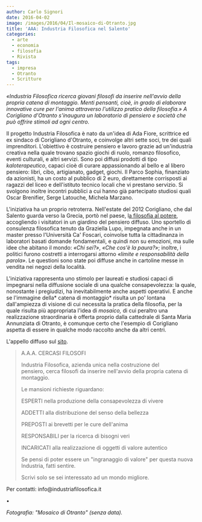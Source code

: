 ```yaml
---
author: Carlo Signori
date: 2016-04-02 
image: /images/2016/04/Il-mosaico-di-Otranto.jpg
title: 'AAA: Industria Filosofica nel Salento'
categories:
  - arte
  - economia
  - filosofia
  - Rivista
tags:
  - impresa
  - Otranto
  - Scritture
---
```


*«Industria Filosofica ricerca giovani filosofi da inserire nell'avvio della propria catena di montaggio. Menti pensanti, cioè, in grado di elaborare innovative cure per l'anima attraverso l'utilizzo pratico della filosofia.» A Corigliano d'Otranto s'inaugura un laboratorio di pensiero e società che può offrire stimoli ad ogni centro.*

Il progetto Industria Filosofica è nato da un'idea di Ada Fiore, scrittrice ed ex sindaco di Corigliano d'Otranto, e coinvolge altri sette soci, tre dei quali imprenditori. L'obiettivo è costruire pensiero e lavoro grazie ad un'industria creativa nella quale trovano spazio giochi di ruolo, romanzo filosofico, eventi culturali, e altri servizi. Sono poi diffusi prodotti di tipo *kaloterapeutico*, capaci cioè di curare appassionando al bello e al libero pensiero: libri, cibo, artigianato, gadget, giochi. Il Parco Sophia, finanziato da azionisti, ha un costo al pubblico di 2 euro, direttamente corrisposti ai ragazzi del liceo e dell'istituto tecnico locali che vi prestano servizio. Si svolgono inoltre incontri pubblici a cui hanno già partecipato studiosi quali Oscar Brenifier, Serge Latouche, Michela Marzano.

L'iniziativa ha un proprio retroterra. Nell'estate del 2012 Corigliano, che dal Salento guarda verso la Grecia, portò nel paese, l[a filosofia al potere](http://bari.repubblica.it/cronaca/2012/07/04/news/viaggio_nel_paese_dei_filosofi_in_salento_uno_sportello_per_i_dubbi_esistenziali-38501209/), accogliendo i visitatori in un giardino del pensiero diffuso. Uno sportello di consulenza filosofica tenuto da Graziella Lupo, impegnata anche in un master presso l'Università Ca' Foscari, coinvolse tutta la cittadinanza in laboratori basati domande fondamentali, e quindi non su emozioni, ma sulle idee che abitano il mondo: *«Chi sei?»*, *«Che cos'è la paura?»*; inoltre, i politici furono costretti a interrogarsi attorno *«limite e responsabilità della parola»*. Le questioni sono state poi diffuse anche in cartoline messe in vendita nei negozi della località.

L'iniziativa rappresenta uno stimolo per laureati e studiosi capaci di impegnarsi nella diffusione sociale di una qualche consapevolezza: la quale, nonostante i pregiudizi, ha inevitabilmente anche aspetti operativi. E anche se l'immagine della\* catena di montaggio\* risulta un po' lontana dall'ampiezza di visione di cui necessita la pratica della filosofia, per la quale risulta più appropriata l'idea di *mosaico,* di cui peraltro una realizzazione straordinaria è offerta proprio dalla cattedrale di Santa Maria Annunziata di Otranto, è comunque certo che l'esempio di Corigliano aspetta di essere in qualche modo raccolto anche da altri centri.

L'appello diffuso sul [sito](http://www.industriafilosofica.it).

<blockquote>

A.A.A. CERCASI FILOSOFI

Industria Filosofica, azienda unica nella costruzione del pensiero, cerca filosofi da inserire nell'avvio della propria catena di montaggio.

Le mansioni richieste riguardano:

ESPERTI nella produzione della consapevolezza di vivere

ADDETTI alla distribuzione del senso della bellezza

PREPOSTI ai brevetti per le cure dell'anima

RESPONSABILI per la ricerca di bisogni veri

INCARICATI alla realizzazione di oggetti di valore autentico

Se pensi di poter essere un "ingranaggio di valore" per questa nuova Industria, fatti sentire.

Scrivi solo se sei interessato ad un mondo migliore.

</blockquote>

Per contatti: info\@industriafilosofica.it

•

*Fotografia: "Mosaico di Otranto" (senza data).*
